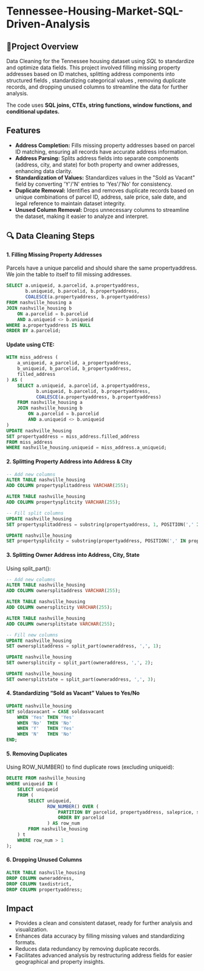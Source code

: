 # Tennessee-Housing-Market-SQL-Driven-Analysis

## 📌Project Overview
Data Cleaning for the Tennessee housing dataset using *SQL* to standardize and optimize data fields. This project involved filling missing property addresses based on ID matches, splitting address components into structured fields , standardizing categorical values , removing duplicate records, and dropping unused columns to streamline the data for further analysis.

The code uses **SQL joins, CTEs, string functions, window functions, and conditional updates.**

## Features
- **Address Completion:** Fills missing property addresses based on parcel ID matching, ensuring all records have accurate address information.
- **Address Parsing:** Splits address fields into separate components (address, city, and state) for both property and owner addresses, enhancing data clarity.
- **Standardization of Values:** Standardizes values in the "Sold as Vacant" field by converting 'Y'/'N' entries to 'Yes'/'No' for consistency.
- **Duplicate Removal:**  Identifies and removes duplicate records based on unique combinations of parcel ID, address, sale price, sale date, and legal reference to maintain dataset integrity.
- **Unused Column Removal:** Drops unnecessary columns to streamline the dataset, making it easier to analyze and interpret.

## 🔍 Data Cleaning Steps

#### 1. Filling Missing Property Addresses
Parcels have a unique parcelid and should share the same propertyaddress.
We join the table to itself to fill missing addresses.

```sql
SELECT a.uniqueid, a.parcelid, a.propertyaddress, 
       b.uniqueid, b.parcelid, b.propertyaddress,
       COALESCE(a.propertyaddress, b.propertyaddress)
FROM nashville_housing a
JOIN nashville_housing b
    ON a.parcelid = b.parcelid
    AND a.uniqueid <> b.uniqueid
WHERE a.propertyaddress IS NULL
ORDER BY a.parcelid;
```

#### Update using CTE:
```sql
WITH miss_address (
    a_uniqueid, a_parcelid, a_propertyaddress,
    b_uniqueid, b_parcelid, b_propertyaddress,
    filled_address
) AS (
    SELECT a.uniqueid, a.parcelid, a.propertyaddress,
           b.uniqueid, b.parcelid, b.propertyaddress,
           COALESCE(a.propertyaddress, b.propertyaddress)
    FROM nashville_housing a
    JOIN nashville_housing b
        ON a.parcelid = b.parcelid
        AND a.uniqueid <> b.uniqueid
)
UPDATE nashville_housing
SET propertyaddress = miss_address.filled_address
FROM miss_address
WHERE nashville_housing.uniqueid = miss_address.a_uniqueid;
```

#### 2. Splitting Property Address into Address & City
```sql
-- Add new columns
ALTER TABLE nashville_housing
ADD COLUMN propertysplitaddress VARCHAR(255);

ALTER TABLE nashville_housing
ADD COLUMN propertysplitcity VARCHAR(255);

-- Fill split columns
UPDATE nashville_housing
SET propertysplitaddress = substring(propertyaddress, 1, POSITION(',' IN propertyaddress) - 1);

UPDATE nashville_housing
SET propertysplitcity = substring(propertyaddress, POSITION(',' IN propertyaddress) + 1, length(propertyaddress));
```

#### 3. Splitting Owner Address into Address, City, State
Using split_part():
```sql
-- Add new columns
ALTER TABLE nashville_housing
ADD COLUMN ownersplitaddress VARCHAR(255);

ALTER TABLE nashville_housing
ADD COLUMN ownersplitcity VARCHAR(255);

ALTER TABLE nashville_housing
ADD COLUMN ownersplitstate VARCHAR(255);

-- Fill new columns
UPDATE nashville_housing
SET ownersplitaddress = split_part(owneraddress, ',', 1);

UPDATE nashville_housing
SET ownersplitcity = split_part(owneraddress, ',', 2);

UPDATE nashville_housing
SET ownersplitstate = split_part(owneraddress, ',', 3);
```

#### 4. Standardizing “Sold as Vacant” Values to Yes/No
```sql
UPDATE nashville_housing
SET soldasvacant = CASE soldasvacant
    WHEN 'Yes' THEN 'Yes'
    WHEN 'No'  THEN 'No'
    WHEN 'Y'   THEN 'Yes'
    WHEN 'N'   THEN 'No'
END;
```

#### 5. Removing Duplicates
Using ROW_NUMBER() to find duplicate rows (excluding uniqueid):
```sql
DELETE FROM nashville_housing
WHERE uniqueid IN (
    SELECT uniqueid
    FROM (
        SELECT uniqueid,
               ROW_NUMBER() OVER (
                   PARTITION BY parcelid, propertyaddress, saleprice, saledate, legalreference
                   ORDER BY parcelid
               ) AS row_num
        FROM nashville_housing
    ) t
    WHERE row_num > 1
);
```

#### 6. Dropping Unused Columns
```sql
ALTER TABLE nashville_housing
DROP COLUMN owneraddress,
DROP COLUMN taxdistrict,
DROP COLUMN propertyaddress;
```

## Impact
- Provides a clean and consistent dataset, ready for further analysis and visualization.
- Enhances data accuracy by filling missing values and standardizing formats.
- Reduces data redundancy by removing duplicate records.
- Facilitates advanced analysis by restructuring address fields for easier geographical and property insights.

<!--
## Getting Started
1. **Prerequisites:** Ensure you have access to a SQL environment (e.g., PostgreSQL, MySQL) and import the Nashville Housing dataset into a database.
2. **Dataset:** The Nashville Housing dataset includes details such as property address, owner address, sale information, and more.
3. **SQL File:** Use the provided SQL file containing the cleaning commands to execute each step in sequence and clean the dataset.
4. **Customization:** Modify SQL commands as needed to adapt to any variations in data structure or additional data preparation steps.

## Usage
- Run the SQL commands sequentially to clean the Nashville Housing dataset.
- Review the dataset after each stage to verify the applied changes, such as filled addresses, split fields, standardized values, and removal of duplicates.
- Utilize the clean data for further analysis or visualization in other tools.
-->
